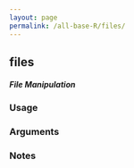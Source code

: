```yaml
---
layout: page
permalink: /all-base-R/files/
---
```


## __files__

#### _File Manipulation_

### Usage

### Arguments

### Notes
